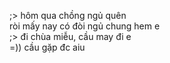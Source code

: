 ;> hôm qua chồng ngủ quên<br>
ròi mấy nay có đòi ngủ chung hem e<br>
;> đi chùa miễu, cầu may đi e<br>
=)) cầu gặp đc aiu 
